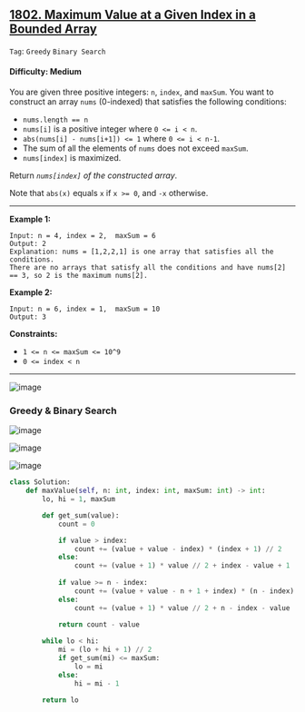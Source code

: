 ## [1802. Maximum Value at a Given Index in a Bounded Array](https://leetcode.com/problems/maximum-value-at-a-given-index-in-a-bounded-array/)

```Tag```: ```Greedy``` ```Binary Search```

#### Difficulty: Medium

You are given three positive integers: ```n```, ```index```, and ```maxSum```. You want to construct an array ```nums``` (0-indexed) that satisfies the following conditions:

- ```nums.length == n```
- ```nums[i]``` is a positive integer where ```0 <= i < n```.
- ```abs(nums[i] - nums[i+1]) <= 1``` where ```0 <= i < n-1```.
- The sum of all the elements of ```nums``` does not exceed ```maxSum```.
- ```nums[index]``` is maximized.

Return _```nums[index]``` of the constructed array_.

Note that ```abs(x)``` equals ```x``` if ```x >= 0```, and ```-x``` otherwise.

---

__Example 1:__
```
Input: n = 4, index = 2,  maxSum = 6
Output: 2
Explanation: nums = [1,2,2,1] is one array that satisfies all the conditions.
There are no arrays that satisfy all the conditions and have nums[2] == 3, so 2 is the maximum nums[2].
```

__Example 2:__
```
Input: n = 6, index = 1,  maxSum = 10
Output: 3
```

__Constraints:__

- ```1 <= n <= maxSum <= 10^9```
- ```0 <= index < n```

---

![image](https://leetcode.com/problems/maximum-value-at-a-given-index-in-a-bounded-array/Figures/1802/intro.png)

### Greedy & Binary Search

![image](https://github.com/quananhle/Python/assets/35042430/61ee5de6-6ef2-4eb2-95e8-86993d631870)

![image](https://leetcode.com/problems/maximum-value-at-a-given-index-in-a-bounded-array/Figures/1802/2.png)

![image](https://leetcode.com/problems/maximum-value-at-a-given-index-in-a-bounded-array/Figures/1802/3.png)

```Python
class Solution:
    def maxValue(self, n: int, index: int, maxSum: int) -> int:
        lo, hi = 1, maxSum

        def get_sum(value):
            count = 0

            if value > index:
                count += (value + value - index) * (index + 1) // 2
            else:
                count += (value + 1) * value // 2 + index - value + 1
            
            if value >= n - index:
                count += (value + value - n + 1 + index) * (n - index) // 2
            else:
                count += (value + 1) * value // 2 + n - index - value
            
            return count - value

        while lo < hi:
            mi = (lo + hi + 1) // 2
            if get_sum(mi) <= maxSum:
                lo = mi
            else:
                hi = mi - 1

        return lo
```
